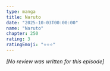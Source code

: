 ```yaml
---
type: manga
title: Naruto
date: "2025-10-03T00:00:00"
name: "Naruto"
chapter: 250
rating: 3
ratingEmoji: "⭐️⭐️⭐️"
---
```


_[No review was written for this episode]_